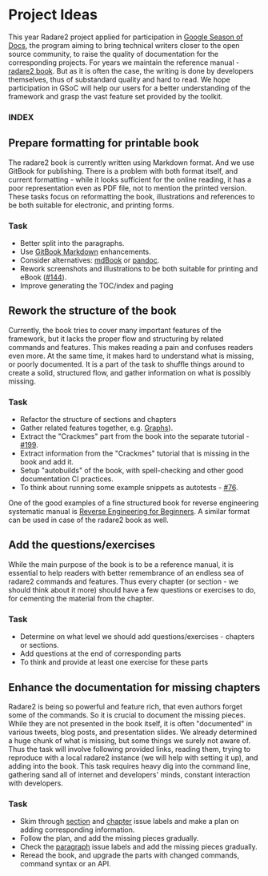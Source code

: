 # Project Ideas

This year Radare2 project applied for participation in [Google Season of Docs](https://developers.google.com/season-of-docs), the program aiming to bring technical writers closer to the open source community, to raise the quality of documentation for the corresponding projects. For years
we maintain the reference manual - [radare2 book](https://radare.gitbooks.io/radare2book/content).
But as it is often the case, the writing is done by developers themselves, thus of substandard
quality and hard to read. We hope participation in GSoC will help our users for a better understanding
of the framework and grasp the vast feature set provided by the toolkit.

### INDEX

## Prepare formatting for printable book

The radare2 book is currently written using Markdown format. And we use GitBook for publishing.
There is a problem with both format itself, and current formatting - while it looks
sufficient for the online reading, it has a poor representation even as PDF file,
not to mention the printed version. These tasks focus on reformatting the book,
illustrations and references to be both suitable for electronic, and printing forms.

### Task
* Better split into the paragraphs.
* Use [GitBook Markdown](https://docs.gitbook.com/content-editing/markdown) enhancements.
* Consider alternatives: [mdBook](https://github.com/rust-lang-nursery/mdBook) or [pandoc](https://pandoc.org).
* Rework screenshots and illustrations to be both suitable for printing and eBook ([#144](https://github.com/radare/radare2book/issues/144)).
* Improve generating the TOC/index and paging

## Rework the structure of the book

Currently, the book tries to cover many important features of the framework, but it lacks the
proper flow and structuring by related commands and features. This makes reading a pain and
confuses readers even more. At the same time, it makes hard to understand what is missing, or poorly
documented. It is a part of the task to shuffle things around to create a solid, structured flow,
and gather information on what is possibly missing.

### Task
* Refactor the structure of sections and chapters
* Gather related features together, e.g. [Graphs](https://github.com/radare/radare2book/issues/196)).
* Extract the "Crackmes" part from the book into the separate tutorial - [#199](https://github.com/radare/radare2book/issues/199).
* Extract information from the "Crackmes" tutorial that is missing in the book and add it.
* Setup "autobuilds" of the book, with spell-checking and other good documentation CI practices.
* To think about running some example snippets as autotests - [#76](https://github.com/radare/radare2book/issues/#76).

One of the good examples of a fine structured book for reverse engineering systematic manual is
[Reverse Engineering for Beginners](https://beginners.re). A similar format can be used in case of the radare2 book as well.

## Add the questions/exercises

While the main purpose of the book is to be a reference manual, it is essential to help readers
with better remembrance of an endless sea of radare2 commands and features. Thus every chapter (or
section - we should think about it more) should have a few questions or exercises to do, for
cementing the material from the chapter.

### Task
* Determine on what level we should add questions/exercises - chapters or sections.
* Add questions at the end of corresponding parts
* To think and provide at least one exercise for these parts

## Enhance the documentation for missing chapters

Radare2 is being so powerful and feature rich, that even authors forget some of the commands. So
it is crucial to document the missing pieces. While they are not presented in the book itself, it is
often "documented" in various tweets, blog posts, and presentation slides. We already determined a huge
chunk of what is missing, but some things we surely not aware of. Thus the task will involve
following provided links, reading them, trying to reproduce with a local radare2 instance (we will
help with setting it up), and adding into the book. This task requires heavy dig into the command
line, gathering sand all of internet and developers' minds, constant interaction with developers.

### Task
* Skim through [section](https://github.com/radare/radare2book/labels/section) and
    [chapter](https://github.com/radare/radare2book/labels/chapter) issue labels and make a plan on adding corresponding information.
* Follow the plan, and add the missing pieces gradually.
* Check the [paragraph](https://github.com/radare/radare2book/labels/paragraph) issue labels and add
    the missing pieces gradually.
* Reread the book, and upgrade the parts with changed commands, command syntax or an API.


